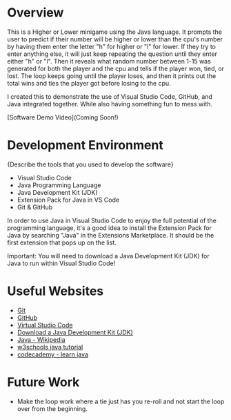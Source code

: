 # Overview

This is a Higher or Lower minigame using the Java language. It prompts the user to predict if their number will be higher or lower than the cpu's number by having them enter the letter "h" for higher or "l" for lower. If they try to enter anything else, it will just keep repeating the question until they enter either "h" or "l".
Then it reveals what random number between 1-15 was generated for both the player and the cpu and tells if the player won, tied, or lost. The loop keeps going until the player loses, and then it prints out the total wins and ties the player got before losing to the cpu.

I created this to demonstrate the use of Visual Studio Code, GitHub, and Java integrated together. While also having something fun to mess with.

[Software Demo Video](Coming Soon!)

# Development Environment

{Describe the tools that you used to develop the software}
- Visual Studio Code
- Java Programming Language
- Java Development Kit (JDK)
- Extension Pack for Java in VS Code
- Git & GitHub

In order to use Java in Visual Studio Code to enjoy the full potential of the programming language, it's a good idea to install the Extension Pack for Java by searching "Java" in the Extensions Marketplace. It should be the first extension that pops up on the list.

Important: You will need to download a Java Development Kit (JDK) for Java to run within Visual Studio Code!

# Useful Websites

- [Git](https://git-scm.com/download)
- [GitHub](https://github.com/)
- [Virtual Studio Code](https://code.visualstudio.com/download)
- [Download a Java Development Kit (JDK)](https://www.oracle.com/java/technologies/downloads/)
- [Java - Wikipedia](https://en.wikipedia.org/wiki/Java_(programming_language))
- [w3schools java tutorial](https://www.w3schools.com/java)
- [codecademy - learn java](https://www.codecademy.com/courses/learn-java)

# Future Work

- Make the loop work where a tie just has you re-roll and not start the loop over from the beginning.